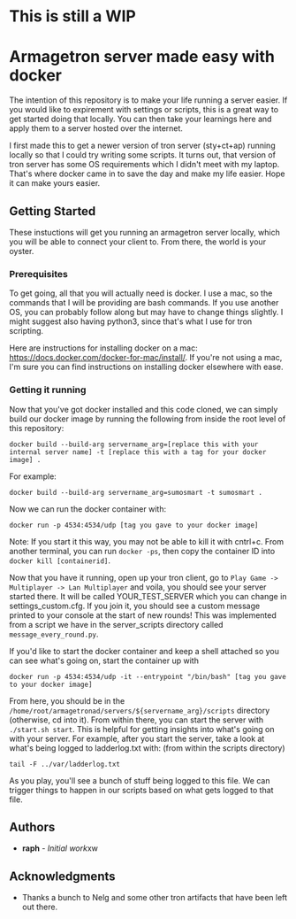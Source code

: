 # This is still a WIP

# Armagetron server made easy with docker

The intention of this repository is to make your life running a server easier. If you would like to expirement with settings or scripts, this is a great way to get started doing that locally. You can then take your learnings here and apply them to a server hosted over the internet. 

I first made this to get a newer version of tron server (sty+ct+ap) running locally so that I could try writing some scripts. It turns out, that version of tron server has some OS requirements which I didn't meet with my laptop. That's where docker came in to save the day and make my life easier. Hope it can make yours easier.

## Getting Started

These instuctions will get you running an armagetron server locally, which you will be able to connect your client to. From there, the world is your oyster. 

### Prerequisites

To get going, all that you will actually need is docker. I use a mac, so the commands that I will be providing are bash commands. If you use another OS, you can probably follow along but may have to change things slightly. I might suggest also having python3, since that's what I use for tron scripting.

Here are instructions for installing docker on a mac: https://docs.docker.com/docker-for-mac/install/. If you're not using a mac, I'm sure you can find instructions on installing docker elsewhere with ease.


### Getting it running

Now that you've got docker installed and this code cloned, we can simply build our docker image by running the following from inside the root level of this repository:

```
docker build --build-arg servername_arg=[replace this with your internal server name] -t [replace this with a tag for your docker image] .
```

For example: 
```
docker build --build-arg servername_arg=sumosmart -t sumosmart .
```

Now we can run the docker container with:

```
docker run -p 4534:4534/udp [tag you gave to your docker image]
```
Note: If you start it this way, you may not be able to kill it with cntrl+c. From another terminal, you can run `docker -ps`, then copy the container ID into `docker kill [containerid]`. 

Now that you have it running, open up your tron client, go to `Play Game -> Multiplayer -> Lan Multiplayer` and voila, you should see your server started there. It will be called YOUR_TEST_SERVER which you can change in settings_custom.cfg. If you join it, you should see a custom message printed to your console at the start of new rounds! This was implemented from a script we have in the server_scripts directory called `message_every_round.py`. 

If you'd like to start the docker container and keep a shell attached so you can see what's going on, start the container up with 
```
docker run -p 4534:4534/udp -it --entrypoint "/bin/bash" [tag you gave to your docker image]
```
From here, you should be in the `/home/root/armagetronad/servers/${servername_arg}/scripts` directory (otherwise, cd into it). From within there, you can start the server with `./start.sh start`. This is helpful for getting insights into what's going on with your server. For example, after you start the server, take a look at what's being logged to ladderlog.txt with: (from within the scripts directory)
```
tail -F ../var/ladderlog.txt
```
As you play, you'll see a bunch of stuff being logged to this file. We can trigger things to happen in our scripts based on what gets logged to that file. 


## Authors

* **raph** - *Initial work*xw

## Acknowledgments

* Thanks a bunch to Nelg and some other tron artifacts that have been left out there. 
